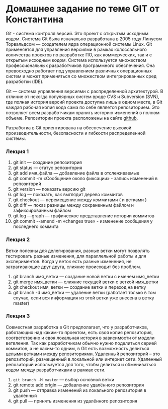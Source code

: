 # Домашнее задание по теме GIT от Константина
Git - система контроля версий. Это проект с открытым исходным кодом. Система Git была изначально разработана в 2005 году Линусом Торвальдсом — создателем ядра операционной системы Linux. Git применяется для управления версиями в рамках колоссального количества проектов по разработке ПО, как коммерческих, так и с открытым исходным кодом. Система используется множеством профессиональных разработчиков программного обеспечения. Она превосходно работает под управлением различных операционных систем и может применяться со множеством интегрированных сред разработки (IDE).

Git — система управления версиями с распределенной архитектурой. В отличие от некогда популярных систем вроде CVS и Subversion (SVN), где полная история версий проекта доступна лишь в одном месте, в Git каждая рабочая копия кода сама по себе является репозиторием. Это позволяет всем разработчикам хранить историю изменений в полном объеме. Репозитории проекта расположены на сайте [github](https://github.com/ "GitHub").

Разработка в Git ориентирована на обеспечение высокой производительности, безопасности и гибкости распределенной системы.

### Лекция 1
1. git init — создание репозитория
2. git status — статус репозитория
3. git add имя_файла — добавление файла в отслеживаемые
4. git commit -m «Сообщение около фиксации» - запись изменений в репозиторий
5. git version — показать версию git
6. git log — показать, как выглядит дерево коммитов
7. git checkout — перемещение между коммитами ( и ветками )
8. git diff — показ разницы между сохраненным файлом и зафиксированным файлом
9. git log —graph — графическое представление истории коммитов
10. git commit --amend -m «changes true» - изменение сообщения у последнего коммита

### Лекция 2
Ветки полезны для делегирования, разные ветки могут позволять тестировать разные изменения, для параллельной работы и для экспериментов. Когда у веток есть разные изменения, не затрагивающие друг друга, слияние происходит без проблем. 
1. git branch имя_ветки — создание новой ветки с именем имя_ветки
2. git merge имя_ветки — слияние текущей ветки с веткой имя_ветки
3. git checkout имя_ветки — создание ветки и переход на ветку
4. git branch -d имя_ветки — удаление ветки (работает только в том случае, если вся информация из этой ветки уже внесена в ветку master)

### Лекция 3
Совместная разработка в Git предполагает, что у разработчиков, работающих над каким-то проектом, есть своя копия репозитория, соответственно и своя локальная история в зависимости от модели ветвления. Так как разработчикам обычно нужно поделиться серией коммитов, а не каким-то одним, в Git есть возможность делиться целыми ветками между репозиториями.
Удаленный репозиторий – это репозиторий, размещенный в локальной или интернет сети. Удаленный репозиторий используется для того, чтобы делиться и обмениваться кодом между разработчиками в рамках сети.
1. `git branch -M master` — выбор основной ветки
2. git remote add origin — добавление удалённого репозитория
3. git push — отправка изменений из локального репозитория в удалённый
4. git pull — принять изменения из удалённого репозитория